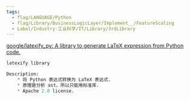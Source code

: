 ```yaml
---
tags:
  - flag/LANGUAGE/Python
  - flag/Library/BusinessLogicLayer/Implement__/FeatureScaling
  - Label/Industry-工业科学/IT/Library/3rdLibrary
---
```


[google/latexify_py: A library to generate LaTeX expression from Python code.](https://github.com/google/latexify_py)


```python
latexify library

Description:
    * 将 Python 表达式转换为 LaTeX 表达式.
    * 原理是分析 ast，所以只能用标准库.
    * Apache 2.0 license.


```
